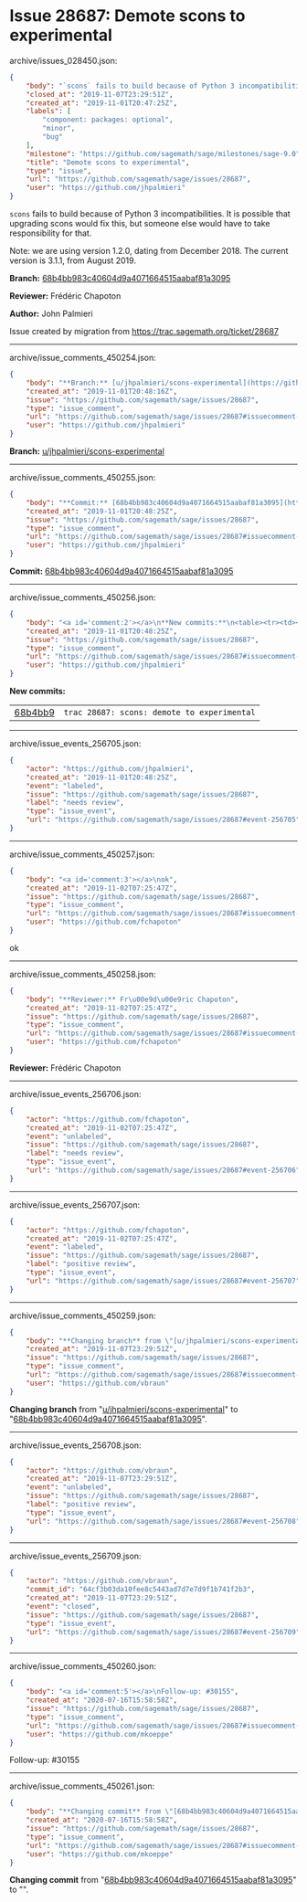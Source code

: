 # Issue 28687: Demote scons to experimental

archive/issues_028450.json:
```json
{
    "body": "`scons` fails to build because of Python 3 incompatibilities. It is possible that upgrading scons would fix this, but someone else would have to take responsibility for that.\n\nNote: we are using version 1.2.0, dating from December 2018. The current version is 3.1.1, from August 2019.\n\n**Branch:** [68b4bb983c40604d9a4071664515aabaf81a3095](https://github.com/sagemath/sagetrac-mirror/commit/68b4bb983c40604d9a4071664515aabaf81a3095)\n\n**Reviewer:** Fr\u00e9d\u00e9ric Chapoton\n\n**Author:** John Palmieri\n\nIssue created by migration from https://trac.sagemath.org/ticket/28687\n\n",
    "closed_at": "2019-11-07T23:29:51Z",
    "created_at": "2019-11-01T20:47:25Z",
    "labels": [
        "component: packages: optional",
        "minor",
        "bug"
    ],
    "milestone": "https://github.com/sagemath/sage/milestones/sage-9.0",
    "title": "Demote scons to experimental",
    "type": "issue",
    "url": "https://github.com/sagemath/sage/issues/28687",
    "user": "https://github.com/jhpalmieri"
}
```
`scons` fails to build because of Python 3 incompatibilities. It is possible that upgrading scons would fix this, but someone else would have to take responsibility for that.

Note: we are using version 1.2.0, dating from December 2018. The current version is 3.1.1, from August 2019.

**Branch:** [68b4bb983c40604d9a4071664515aabaf81a3095](https://github.com/sagemath/sagetrac-mirror/commit/68b4bb983c40604d9a4071664515aabaf81a3095)

**Reviewer:** Frédéric Chapoton

**Author:** John Palmieri

Issue created by migration from https://trac.sagemath.org/ticket/28687





---

archive/issue_comments_450254.json:
```json
{
    "body": "**Branch:** [u/jhpalmieri/scons-experimental](https://github.com/sagemath/sagetrac-mirror/tree/u/jhpalmieri/scons-experimental)",
    "created_at": "2019-11-01T20:48:16Z",
    "issue": "https://github.com/sagemath/sage/issues/28687",
    "type": "issue_comment",
    "url": "https://github.com/sagemath/sage/issues/28687#issuecomment-450254",
    "user": "https://github.com/jhpalmieri"
}
```

**Branch:** [u/jhpalmieri/scons-experimental](https://github.com/sagemath/sagetrac-mirror/tree/u/jhpalmieri/scons-experimental)



---

archive/issue_comments_450255.json:
```json
{
    "body": "**Commit:** [68b4bb983c40604d9a4071664515aabaf81a3095](https://github.com/sagemath/sagetrac-mirror/commit/68b4bb983c40604d9a4071664515aabaf81a3095)",
    "created_at": "2019-11-01T20:48:25Z",
    "issue": "https://github.com/sagemath/sage/issues/28687",
    "type": "issue_comment",
    "url": "https://github.com/sagemath/sage/issues/28687#issuecomment-450255",
    "user": "https://github.com/jhpalmieri"
}
```

**Commit:** [68b4bb983c40604d9a4071664515aabaf81a3095](https://github.com/sagemath/sagetrac-mirror/commit/68b4bb983c40604d9a4071664515aabaf81a3095)



---

archive/issue_comments_450256.json:
```json
{
    "body": "<a id='comment:2'></a>\n**New commits:**\n<table><tr><td><a href=\"https://github.com/sagemath/sagetrac-mirror/commit/68b4bb983c40604d9a4071664515aabaf81a3095\">68b4bb9</a></td><td><code>trac 28687: scons: demote to experimental</code></td></tr></table>\n",
    "created_at": "2019-11-01T20:48:25Z",
    "issue": "https://github.com/sagemath/sage/issues/28687",
    "type": "issue_comment",
    "url": "https://github.com/sagemath/sage/issues/28687#issuecomment-450256",
    "user": "https://github.com/jhpalmieri"
}
```

<a id='comment:2'></a>
**New commits:**
<table><tr><td><a href="https://github.com/sagemath/sagetrac-mirror/commit/68b4bb983c40604d9a4071664515aabaf81a3095">68b4bb9</a></td><td><code>trac 28687: scons: demote to experimental</code></td></tr></table>




---

archive/issue_events_256705.json:
```json
{
    "actor": "https://github.com/jhpalmieri",
    "created_at": "2019-11-01T20:48:25Z",
    "event": "labeled",
    "issue": "https://github.com/sagemath/sage/issues/28687",
    "label": "needs review",
    "type": "issue_event",
    "url": "https://github.com/sagemath/sage/issues/28687#event-256705"
}
```



---

archive/issue_comments_450257.json:
```json
{
    "body": "<a id='comment:3'></a>\nok",
    "created_at": "2019-11-02T07:25:47Z",
    "issue": "https://github.com/sagemath/sage/issues/28687",
    "type": "issue_comment",
    "url": "https://github.com/sagemath/sage/issues/28687#issuecomment-450257",
    "user": "https://github.com/fchapoton"
}
```

<a id='comment:3'></a>
ok



---

archive/issue_comments_450258.json:
```json
{
    "body": "**Reviewer:** Fr\u00e9d\u00e9ric Chapoton",
    "created_at": "2019-11-02T07:25:47Z",
    "issue": "https://github.com/sagemath/sage/issues/28687",
    "type": "issue_comment",
    "url": "https://github.com/sagemath/sage/issues/28687#issuecomment-450258",
    "user": "https://github.com/fchapoton"
}
```

**Reviewer:** Frédéric Chapoton



---

archive/issue_events_256706.json:
```json
{
    "actor": "https://github.com/fchapoton",
    "created_at": "2019-11-02T07:25:47Z",
    "event": "unlabeled",
    "issue": "https://github.com/sagemath/sage/issues/28687",
    "label": "needs review",
    "type": "issue_event",
    "url": "https://github.com/sagemath/sage/issues/28687#event-256706"
}
```



---

archive/issue_events_256707.json:
```json
{
    "actor": "https://github.com/fchapoton",
    "created_at": "2019-11-02T07:25:47Z",
    "event": "labeled",
    "issue": "https://github.com/sagemath/sage/issues/28687",
    "label": "positive review",
    "type": "issue_event",
    "url": "https://github.com/sagemath/sage/issues/28687#event-256707"
}
```



---

archive/issue_comments_450259.json:
```json
{
    "body": "**Changing branch** from \"[u/jhpalmieri/scons-experimental](https://github.com/sagemath/sagetrac-mirror/tree/u/jhpalmieri/scons-experimental)\" to \"[68b4bb983c40604d9a4071664515aabaf81a3095](https://github.com/sagemath/sagetrac-mirror/commit/68b4bb983c40604d9a4071664515aabaf81a3095)\".",
    "created_at": "2019-11-07T23:29:51Z",
    "issue": "https://github.com/sagemath/sage/issues/28687",
    "type": "issue_comment",
    "url": "https://github.com/sagemath/sage/issues/28687#issuecomment-450259",
    "user": "https://github.com/vbraun"
}
```

**Changing branch** from "[u/jhpalmieri/scons-experimental](https://github.com/sagemath/sagetrac-mirror/tree/u/jhpalmieri/scons-experimental)" to "[68b4bb983c40604d9a4071664515aabaf81a3095](https://github.com/sagemath/sagetrac-mirror/commit/68b4bb983c40604d9a4071664515aabaf81a3095)".



---

archive/issue_events_256708.json:
```json
{
    "actor": "https://github.com/vbraun",
    "created_at": "2019-11-07T23:29:51Z",
    "event": "unlabeled",
    "issue": "https://github.com/sagemath/sage/issues/28687",
    "label": "positive review",
    "type": "issue_event",
    "url": "https://github.com/sagemath/sage/issues/28687#event-256708"
}
```



---

archive/issue_events_256709.json:
```json
{
    "actor": "https://github.com/vbraun",
    "commit_id": "64cf3b03da10fee8c5443ad7d7e7d9f1b741f2b3",
    "created_at": "2019-11-07T23:29:51Z",
    "event": "closed",
    "issue": "https://github.com/sagemath/sage/issues/28687",
    "type": "issue_event",
    "url": "https://github.com/sagemath/sage/issues/28687#event-256709"
}
```



---

archive/issue_comments_450260.json:
```json
{
    "body": "<a id='comment:5'></a>\nFollow-up: #30155",
    "created_at": "2020-07-16T15:58:58Z",
    "issue": "https://github.com/sagemath/sage/issues/28687",
    "type": "issue_comment",
    "url": "https://github.com/sagemath/sage/issues/28687#issuecomment-450260",
    "user": "https://github.com/mkoeppe"
}
```

<a id='comment:5'></a>
Follow-up: #30155



---

archive/issue_comments_450261.json:
```json
{
    "body": "**Changing commit** from \"[68b4bb983c40604d9a4071664515aabaf81a3095](https://github.com/sagemath/sagetrac-mirror/commit/68b4bb983c40604d9a4071664515aabaf81a3095)\" to \"\".",
    "created_at": "2020-07-16T15:58:58Z",
    "issue": "https://github.com/sagemath/sage/issues/28687",
    "type": "issue_comment",
    "url": "https://github.com/sagemath/sage/issues/28687#issuecomment-450261",
    "user": "https://github.com/mkoeppe"
}
```

**Changing commit** from "[68b4bb983c40604d9a4071664515aabaf81a3095](https://github.com/sagemath/sagetrac-mirror/commit/68b4bb983c40604d9a4071664515aabaf81a3095)" to "".
